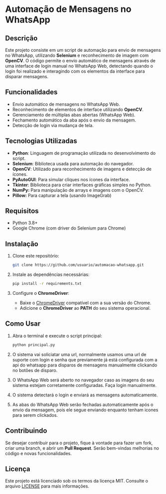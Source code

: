 # Automação de Mensagens no WhatsApp

## Descrição

Este projeto consiste em um script de automação para envio de mensagens no WhatsApp, utilizando **Selenium** e reconhecimento de imagem com **OpenCV**. O código permite o envio automático de mensagens através de uma interface de login manual no WhatsApp Web, detectando quando o login foi realizado e interagindo com os elementos da interface para disparar mensagens.

## Funcionalidades

- Envio automático de mensagens no WhatsApp Web.
- Reconhecimento de elementos de interface utilizando **OpenCV**.
- Gerenciamento de múltiplas abas abertas (WhatsApp Web).
- Fechamento automático da aba após o envio da mensagem.
- Detecção de login via mudança de tela.

## Tecnologias Utilizadas

- **Python**: Linguagem de programação utilizada no desenvolvimento do script.
- **Selenium**: Biblioteca usada para automação do navegador.
- **OpenCV**: Utilizado para reconhecimento de imagens e detecção de ícones.
- **PyAutoGUI**: Para simular cliques nos ícones da interface.
- **Tkinter**: Biblioteca para criar interfaces gráficas simples no Python.
- **NumPy:** Para manipulação de arrays e imagens com o OpenCV.
- **Pillow:** Para capturar a tela (usando ImageGrab)

## Requisitos

- Python 3.8+
- Google Chrome (com driver do Selenium para Chrome)

## Instalação

1. Clone este repositório:
    ```bash
    git clone https://github.com/usuario/automacao-whatsapp.git
    ```
2. Instale as dependências necessárias:
    ```bash
    pip install -r requirements.txt
    ```

3. Configure o **ChromeDriver**:
   - Baixe o [ChromeDriver](https://sites.google.com/a/chromium.org/chromedriver/downloads) compatível com a sua versão do Chrome.
   - Adicione o **ChromeDriver** ao **PATH** do seu sistema operacional.

## Como Usar

1. Abra o terminal e execute o script principal:
    ```bash
    python principal.py
    ```
2. O sistema vai soliciatar uma url, normalmente usamos uma url de suporte com login e senha que previamente já está configurada com a api do whatsapp para disparos de mensagens manualmente clickando no botões de disparo.
   
3. O WhatsApp Web será aberto no navegador caso as imagens do seu sistema estejam corretamente configuradas. Faça login manualmente.

4. O sistema detectará o login e enviará as mensagens automaticamente.

5. As abas do WhatsApp Web serão fechadas automaticamente após o envio da mensagem, pois ele segue enviando enquanto tenham icones para serem clickados.

## Contribuindo

Se desejar contribuir para o projeto, fique à vontade para fazer um fork, criar uma branch, e abrir um **Pull Request**. Serão bem-vindas melhorias no código e novas funcionalidades.

## Licença

Este projeto está licenciado sob os termos da licença MIT. Consulte o arquivo [LICENSE](LICENSE) para mais informações.
